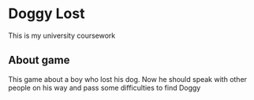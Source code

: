 # Doggy Lost
This is my university coursework

## About game
This game about a boy who lost his dog. Now he should speak with other people on his way and pass some difficulties to find Doggy
